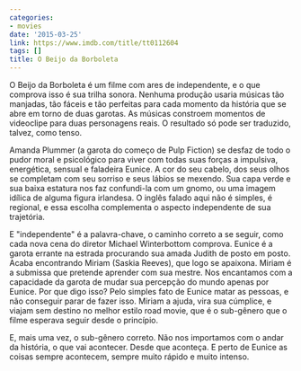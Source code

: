 ```yaml
---
categories:
- movies
date: '2015-03-25'
link: https://www.imdb.com/title/tt0112604
tags: []
title: O Beijo da Borboleta
---
```


O Beijo da Borboleta é um filme com ares de independente, e o que comprova isso é sua trilha sonora. Nenhuma produção usaria músicas tão manjadas, tão fáceis e tão perfeitas para cada momento da história que se abre em torno de duas garotas. As músicas constroem momentos de videoclipe para duas personagens reais. O resultado só pode ser traduzido, talvez, como tenso.

Amanda Plummer (a garota do começo de Pulp Fiction) se desfaz de todo o pudor moral e psicológico para viver com todas suas forças a impulsiva, energética, sensual e faladeira Eunice. A cor do seu cabelo, dos seus olhos se completam com seu sorriso e seus lábios se mexendo. Sua capa verde e sua baixa estatura nos faz confundi-la com um gnomo, ou uma imagem idílica de alguma figura irlandesa. O inglês falado aqui não é simples, é regional, e essa escolha complementa o aspecto independente de sua trajetória.

E "independente" é a palavra-chave, o caminho correto a se seguir, como cada nova cena do diretor Michael Winterbottom comprova. Eunice é a garota errante na estrada procurando sua amada Judith de posto em posto. Acaba encontrando Miriam (Saskia Reeves), que logo se apaixona. Miriam é a submissa que pretende aprender com sua mestre. Nos encantamos com a capacidade da garota de mudar sua percepção do mundo apenas por Eunice. Por que digo isso? Pelo simples fato de Eunice matar as pessoas, e não conseguir parar de fazer isso. Miriam a ajuda, vira sua cúmplice, e viajam sem destino no melhor estilo road movie, que é o sub-gênero que o filme esperava seguir desde o princípio.

E, mais uma vez, o sub-gênero correto. Não nos importamos com o andar da história, o que vai acontecer. Desde que aconteça. E perto de Eunice as coisas sempre acontecem, sempre muito rápido e muito intenso.